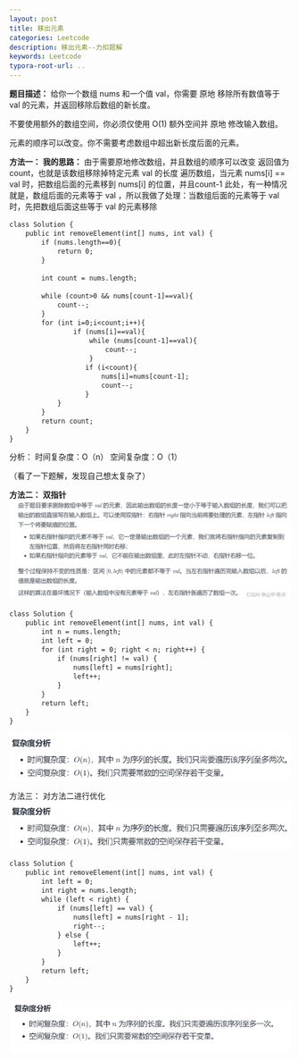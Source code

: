 ```yaml
---
layout: post
title: 移出元素
categories: Leetcode
description: 移出元素--力扣题解
keywords: Leetcode
typora-root-url: ..
---
```


﻿**题目描述：**
给你一个数组 nums 和一个值 val，你需要 原地 移除所有数值等于 val 的元素，并返回移除后数组的新长度。

不要使用额外的数组空间，你必须仅使用 O(1) 额外空间并 原地 修改输入数组。

元素的顺序可以改变。你不需要考虑数组中超出新长度后面的元素。



**方法一：**
**我的思路：**
	由于需要原地修改数组，并且数组的顺序可以改变
	返回值为count，也就是该数组移除掉特定元素 val 的长度
	遍历数组，当元素 nums[i] == val 时，把数组后面的元素移到 nums[i] 的位置，并且count-1
 此处，有一种情况就是，数组后面的元素等于 val ，所以我做了处理：当数组后面的元素等于 val 时，先把数组后面这些等于 val 的元素移除

```
class Solution {
    public int removeElement(int[] nums, int val) {
        if (nums.length==0){
            return 0;
        }

        int count = nums.length;

        while (count>0 && nums[count-1]==val){
            count--;
        }
        for (int i=0;i<count;i++){
                if (nums[i]==val){
                    while (nums[count-1]==val){
                        count--;
                    }
                   if (i<count){
                       nums[i]=nums[count-1];
                       count--;
                   }
            }
        }
        return count;
    }
}
```

分析：
时间复杂度：O（n）
空间复杂度：O（1）


（看了一下题解，发现自己想太复杂了）

**方法二：**
**双指针**
![img](/images/posts/2022-01-17-Remove-the-element/1a2cc3e9506740bf95d867212a303b5d.png)

```
class Solution {
    public int removeElement(int[] nums, int val) {
        int n = nums.length;
        int left = 0;
        for (int right = 0; right < n; right++) {
            if (nums[right] != val) {
                nums[left] = nums[right];
                left++;
            }
        }
        return left;
    }
}

```


![a154d27bd60248f0ba5024921bc0492a](/images/posts/2022-01-17-Remove-the-element/a154d27bd60248f0ba5024921bc0492a.png)

方法三：
对方法二进行优化
![a154d27bd60248f0ba5024921bc0492a](/images/posts/2022-01-17-Remove-the-element/a154d27bd60248f0ba5024921bc0492a.png)

```
class Solution {
    public int removeElement(int[] nums, int val) {
        int left = 0;
        int right = nums.length;
        while (left < right) {
            if (nums[left] == val) {
                nums[left] = nums[right - 1];
                right--;
            } else {
                left++;
            }
        }
        return left;
    }
}

```
![1](/images/posts/2022-01-17-Remove-the-element/1.png)